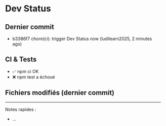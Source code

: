 # Dev Status

## Dernier commit
- b3386f7 chore(ci): trigger Dev Status now (ludilearn2025, 2 minutes ago)
## CI & Tests
- ✅ npm ci OK
- ❌ npm test a échoué

## Fichiers modifiés (dernier commit)

---
Notes rapides :
- ...
